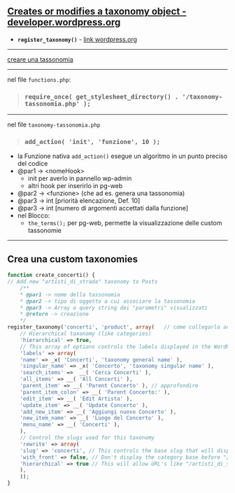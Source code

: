 ## [Creates or modifies a taxonomy object - developer.wordpress.org](https://developer.wordpress.org/reference/functions/register_taxonomy/)
- **`register_taxonomy()`** - [link wordpress.org](https://developer.wordpress.org/reference/functions/register_taxonomy/)

---
[creare una tassonomia](https://www.smashingmagazine.com/2012/01/create-custom-taxonomies-wordpress/)


---
nel file `functions.php`:
> ### `require_once( get_stylesheet_directory() . '/taxonomy-tassonomia.php' );`  

---
nel file `taxonomy-tassonomia.php`  

> ### `add_action( 'init', 'funzione', 10 );`
 * la Funzione nativa `add_action()` esegue un algoritmo in un punto preciso del codice
 * @par1 -> \<nomeHook>
    - init per averlo in pannello wp-admin
    - altri hook per inserirlo in pg-web
 * @par2 -> \<funzione> (che ad es. genera una tassonomia)
 * @par3 -> int [priorità elencazione, Def. 10]
 * @par3 -> int [numero di argomenti accettati dalla funzione]  
 * nel Blocco:  
    - `the_terms();` per pg-web, permette la visualizzazione delle custom tassonomie

---
## Crea una custom taxonomies
```PHP
function create_concerti() {  
// Add new "artisti_di_strada" taxonomy to Posts  
    /**   
    * @par1 -> nome della tassonomia  
    * @par2 -> tipo di oggetto a cui associare la tassonomia  
    * @par3 -> Array o query string dei "parametri" visualizzati  
    * @return -> creazione  
    */  
register_taxonomy('concerti', 'product', array(   // come collegarlo ad artisti?  
    // Hierarchical taxonomy (like categories)  
    'hierarchical' => true,  
    // This array of options controls the labels displayed in the WordPress Admin UI  
    'labels' => array(  
    'name' => _x( 'Concerti', 'taxonomy general name' ),  
    'singular_name' => _x( 'Concerto', 'taxonomy singular name' ),  
    'search_items' =>  __( 'Cerca Concerti' ),  
    'all_items' => __( 'All Concerti' ),  
    'parent_item' => __( 'Parent Concerto' ), // approfondire  
    'parent_item_colon' => __( 'Parent Concerto:' ),  
    'edit_item' => __( 'Edit Artista' ),  
    'update_item' => __( 'Update Concerto' ),  
    'add_new_item' => __( 'Aggiungi nuovo Concerto' ),  
    'new_item_name' => __( 'Luogo del Concerto' ),  
    'menu_name' => __( 'Concerti' ),  
    ),  
    // Control the slugs used for this taxonomy  
    'rewrite' => array(  
    'slug' => 'concerti', // This controls the base slug that will display before each term  
    'with_front' => false, // Don't display the category base before "/artisti_di_strada/"  
    'hierarchical' => true // This will allow URL's like "/artisti_di_strada/../../"  
    ),  
    ));  
}
```